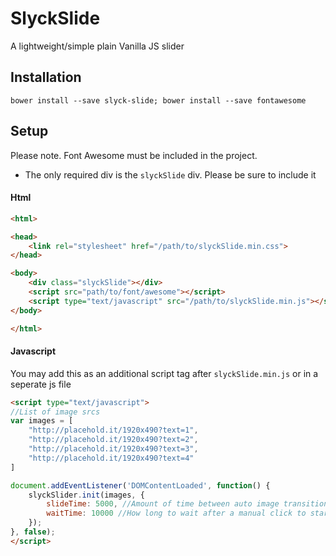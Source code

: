 # SlyckSlide

A lightweight/simple plain Vanilla JS slider 

## Installation

`bower install --save slyck-slide; bower install --save fontawesome`

## Setup

Please note. Font Awesome must be included in the project. 

* The only required div is the `slyckSlide` div. Please be sure to include it
#### Html

```html
<html>

<head>
    <link rel="stylesheet" href="/path/to/slyckSlide.min.css">
</head>

<body>
    <div class="slyckSlide"></div>
    <script src="path/to/font/awesome"></script>
    <script type="text/javascript" src="/path/to/slyckSlide.min.js"></script>
</body>

</html>
```

#### Javascript

You may add this as an additional script tag after `slyckSlide.min.js` or in a seperate js file
```html
<script type="text/javascript">
//List of image srcs
var images = [
    "http://placehold.it/1920x490?text=1",
    "http://placehold.it/1920x490?text=2",
    "http://placehold.it/1920x490?text=3",
    "http://placehold.it/1920x490?text=4"
]

document.addEventListener('DOMContentLoaded', function() {
    slyckSlider.init(images, {
        slideTime: 5000, //Amount of time between auto image transitions
        waitTime: 10000 //How long to wait after a manual click to start autoLoop
    });
}, false);
</script>
```
